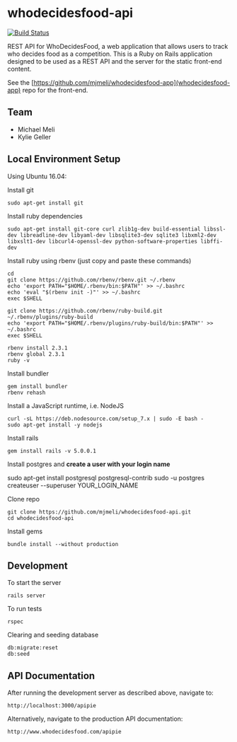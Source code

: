 # whodecidesfood-api
[![Build Status](https://travis-ci.org/mjmeli/whodecidesfood-api.svg?branch=master)](https://travis-ci.org/mjmeli/whodecidesfood-api)

REST API for WhoDecidesFood, a web application that allows users to track who decides food as a competition. This is a Ruby on Rails application designed to be used as a REST API and the server for the static front-end content.

See the [https://github.com/mjmeli/whodecidesfood-app](whodecidesfood-app) repo for the front-end.

## Team
* Michael Meli
* Kylie Geller

## Local Environment Setup
Using Ubuntu 16.04:

Install git

    sudo apt-get install git

Install ruby dependencies

    sudo apt-get install git-core curl zlib1g-dev build-essential libssl-dev libreadline-dev libyaml-dev libsqlite3-dev sqlite3 libxml2-dev libxslt1-dev libcurl4-openssl-dev python-software-properties libffi-dev

Install ruby using rbenv (just copy and paste these commands)

    cd
    git clone https://github.com/rbenv/rbenv.git ~/.rbenv
    echo 'export PATH="$HOME/.rbenv/bin:$PATH"' >> ~/.bashrc
    echo 'eval "$(rbenv init -)"' >> ~/.bashrc
    exec $SHELL

    git clone https://github.com/rbenv/ruby-build.git ~/.rbenv/plugins/ruby-build
    echo 'export PATH="$HOME/.rbenv/plugins/ruby-build/bin:$PATH"' >> ~/.bashrc
    exec $SHELL

    rbenv install 2.3.1
    rbenv global 2.3.1
    ruby -v

Install bundler

    gem install bundler
    rbenv rehash

Install a JavaScript runtime, i.e. NodeJS

    curl -sL https://deb.nodesource.com/setup_7.x | sudo -E bash -
    sudo apt-get install -y nodejs

Install rails

    gem install rails -v 5.0.0.1

Install postgres and **create a user with your login name**

  sudo apt-get install postgresql postgresql-contrib
  sudo -u postgres createuser --superuser YOUR_LOGIN_NAME

Clone repo

    git clone https://github.com/mjmeli/whodecidesfood-api.git
    cd whodecidesfood-api

Install gems

    bundle install --without production

## Development
To start the server

    rails server

To run tests

    rspec

Clearing and seeding database

    db:migrate:reset
    db:seed

## API Documentation

After running the development server as described above, navigate to:

    http://localhost:3000/apipie

Alternatively, navigate to the production API documentation:

    http://www.whodecidesfood.com/apipie
